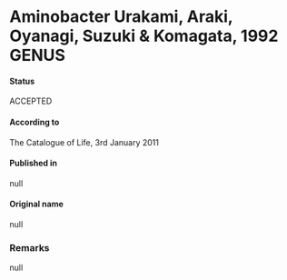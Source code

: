 # Aminobacter Urakami, Araki, Oyanagi, Suzuki & Komagata, 1992 GENUS

#### Status
ACCEPTED

#### According to
The Catalogue of Life, 3rd January 2011

#### Published in
null

#### Original name
null

### Remarks
null